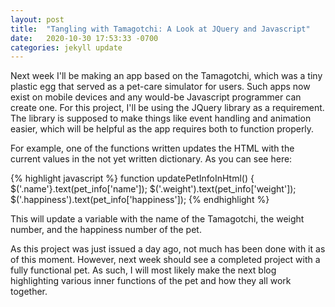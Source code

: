 ```yaml
---
layout: post
title:  "Tangling with Tamagotchi: A Look at JQuery and Javascript"
date:   2020-10-30 17:53:33 -0700
categories: jekyll update
---
```


Next week I'll be making an app based on the Tamagotchi, which was a tiny plastic egg
that served as a pet-care simulator for users. Such apps now exist on mobile devices
and any would-be Javascript programmer can create one. For this project, I'll be using
the JQuery library as a requirement. The library is supposed to make things like event
handling and animation easier, which will be helpful as the app requires both to function
properly.

For example, one of the functions written updates the HTML with the current values in the
not yet written dictionary. As you can see here:

{% highlight javascript %}
 function updatePetInfoInHtml() {
  $('.name'}.text(pet_info['name']);
  $('.weight').text(pet_info['weight']);
  $('.happiness').text(pet_info['happiness']);
{% endhighlight %}

This will update a variable with the name of the Tamagotchi, the weight number, and the 
happiness number of the pet.

As this project was just issued a day ago, not much has been done with it as of this moment.
However, next week should see a completed project with a fully functional pet. As such, I will
most likely make the next blog highlighting various inner functions of the pet and how they all
work together.